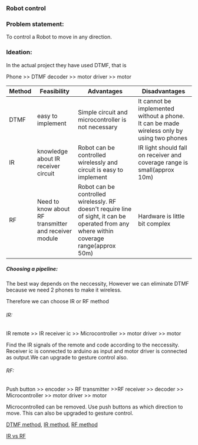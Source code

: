 ### Robot control

### Problem statement:
 To control a Robot to move in any direction.
### Ideation:
In the actual project they have used DTMF, that is

Phone >> DTMF decoder >> motor driver >> motor




| Method | Feasibility | Advantages | Disadvantages |
|-----------|-------------|------------|---------------|
|DTMF |easy to implement|Simple circuit and microcontroller is not necessary | It cannot be implemented without a phone. It can be made wireless only by using two phones|
|IR |knowledge about IR receiver circuit|Robot can be controlled wirelessly and circuit is easy to implement|IR light should fall on receiver and coverage range is small(approx 10m)|
|RF |Need to know about RF transmitter and receiver module|Robot can be controlled wirelessly. RF doesn't require line of sight, it can be operated from any where within coverage range(approx 50m)| Hardware is little bit complex|

##### Choosing a pipeline:
The best way depends on the neccessity, However we can eliminate DTMF because we need 2 phones to make it wireless.

Therefore we can choose IR or RF method

###### IR: 
IR remote >> IR receiver ic >> Microcontroller >> motor driver >> motor

Find the IR signals of the remote and code according to the neccessity. Receiver ic is connected to arduino as input and motor driver is connected as output.We can upgrade to gesture control also.
 

###### RF:
Push button >> encoder >> RF transmitter >>RF receiver >> decoder >> Microcontroller >> motor driver >> motor

Microcontrolled can be removed. Use push buttons as which direction to move. This can also be upgraded to gesture control.


[DTMF method](https://www.electronicshub.org/dtmf-mobile-controlled-robot-without-microcontroller/),
[IR method](https://www.electronicsforu.com/electronics-projects/hardware-diy/arduino-based-rf-controlled-robot),
[RF method](https://www.instructables.com/id/ARDUINO-based-IR-remote-control-robot/)

[IR vs RF](https://www.bronsondesign.com/blog/ir-vs-rf-remote-control/)
